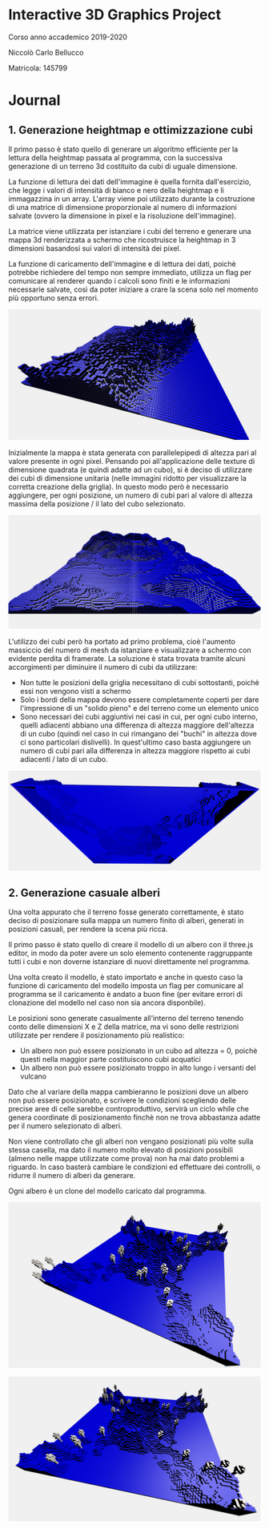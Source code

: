# Interactive 3D Graphics Project 

Corso anno accademico 2019-2020

Niccolò Carlo Bellucco

Matricola: 145799

# Journal

## 1. Generazione heightmap e ottimizzazione cubi

Il primo passo è stato quello di generare un algoritmo efficiente per la lettura della heightmap passata al programma, con la successiva generazione di un terreno 3d costituito da cubi di uguale dimensione.

La funzione di lettura dei dati dell'immagine è quella fornita dall'esercizio, che legge i valori di intensità di bianco e nero della heightmap e li immagazzina in un array. L'array viene poi utilizzato durante la costruzione di una matrice di dimensione proporzionale al numero di informazioni salvate (ovvero la dimensione in pixel e la risoluzione dell'immagine).

La matrice viene utilizzata per istanziare i cubi del terreno e generare una mappa 3d renderizzata a schermo che ricostruisce la heightmap in 3 dimensioni basandosi sui valori di intensità dei pixel.

La funzione di caricamento dell'immagine e di lettura dei dati, poichè potrebbe richiedere del tempo non sempre immediato, utilizza un flag per comunicare al renderer quando i calcoli sono finiti e le informazioni necessarie salvate, così da poter iniziare a crare la scena solo nel momento più opportuno senza errori.

![mappa1](images/mappa1.png)

Inizialmente la mappa è stata generata con parallelepipedi di altezza pari al valore presente in ogni pixel. Pensando poi all'applicazione delle texture di dimensione quadrata (e quindi adatte ad un cubo), si è deciso di utilizzare dei cubi di dimensione unitaria (nelle immagini ridotto per visualizzare la corretta creazione della griglia). In questo modo però è necessario aggiungere, per ogni posizione, un numero di cubi pari al valore di altezza massima della posizione / il lato del cubo selezionato.

![mappa1](images/mappa3.png)

L'utilizzo dei cubi però ha portato ad primo problema, cioè l'aumento massiccio del numero di mesh da istanziare e visualizzare a schermo con evidente perdita di framerate. La soluzione è stata trovata tramite alcuni accorgimenti per diminuire il numero di cubi da utilizzare:
- Non tutte le posizioni della griglia necessitano di cubi sottostanti, poichè essi non vengono visti a schermo
- Solo i bordi della mappa devono essere completamente coperti per dare l'impressione di un "solido pieno" e del terreno come un elemento unico
- Sono necessari dei cubi aggiuntivi nei casi in cui, per ogni cubo interno, quelli adiacenti abbiano una differenza di altezza maggiore dell'altezza di un cubo (quindi nel caso in cui rimangano dei "buchi" in altezza dove ci sono particolari dislivelli). In quest'ultimo caso basta aggiungere un numero di cubi pari alla differenza in altezza maggiore rispetto ai cubi adiacenti / lato di un cubo.

![mappa1](images/mappa4.png)

## 2. Generazione casuale alberi


Una volta appurato che il terreno fosse generato correttamente, è stato deciso di posizionare sulla mappa un numero finito di alberi, generati in posizioni casuali, per rendere la scena più ricca.

Il primo passo è stato quello di creare il modello di un albero con il three.js editor, in modo da poter avere un solo elemento contenente raggruppante tutti i cubi e non doverne istanziare di nuovi direttamente nel programma.

Una volta creato il modello, è stato importato e anche in questo caso la funzione di caricamento del modello imposta un flag per comunicare al programma se il caricamento è andato a buon fine (per evitare errori di clonazione del modello nel caso non sia ancora disponbile).

Le posizioni sono generate casualmente all'interno del terreno tenendo conto delle dimensioni X e Z della matrice, ma vi sono delle restrizioni utilizzate per rendere il posizionamento più realistico:
- Un albero non può essere posizionato in un cubo ad altezza = 0, poichè questi nella maggior parte costituiscono cubi acquatici
- Un albero non può essere posizionato troppo in alto lungo i versanti del vulcano

Dato che al variare della mappa cambieranno le posizioni dove un albero non può essere posizionato, e scrivere le condizioni scegliendo delle precise aree di celle sarebbe controproduttivo, servirà un ciclo while che genera coordinate di posizionamento finchè non ne trova abbastanza adatte per il numero selezionato di alberi.

Non viene controllato che gli alberi non vengano posizionati più volte sulla stessa casella, ma dato il numero molto elevato di posizioni possibili (almeno nelle mappe utilizzate come prova) non ha mai dato problemi a riguardo. In caso basterà cambiare le condizioni ed effettuare dei controlli, o ridurre il numero di alberi da generare.

Ogni albero è un clone del modello caricato dal programma.

![alberi1](images/alberi1.png)

![alberi2](images/alberi2.png)


